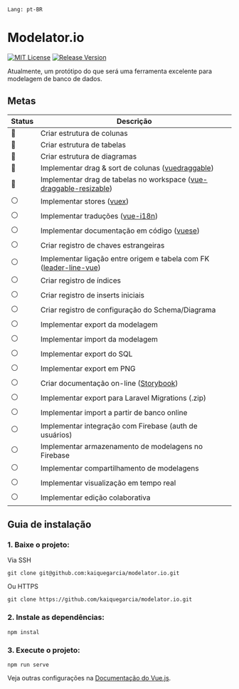 `Lang: pt-BR`

# Modelator.io
[![MIT License](https://img.shields.io/badge/license-MIT-green)](./LICENSE.txt)
[![Release Version](https://img.shields.io/badge/release-apha.0.0.1-red)]()

Atualmente, um protótipo do que será uma ferramenta excelente para modelagem de banco de dados.

## Metas

| Status | Descrição |
| --- | --- |
| 🔘 | Criar estrutura de colunas |
| 🔘 | Criar estrutura de tabelas |
| 🔘 | Criar estrutura de diagramas |
| 🔘 | Implementar drag & sort de colunas ([vuedraggable](https://sortablejs.github.io/Vue.Draggable/)) |
| 🔘 | Implementar drag de tabelas no workspace ([vue-draggable-resizable](https://github.com/mauricius/vue-draggable-resizable)) |
| ⚪ | Implementar stores ([vuex](https://vuex.vuejs.org/)) |
| ⚪ | Implementar traduções ([vue-i18n](https://kazupon.github.io/vue-i18n/)) |
| ⚪ | Implementar documentação em código ([vuese](https://github.com/vuese/vuese)) |
| ⚪ | Criar registro de chaves estrangeiras |
| ⚪ | Implementar ligação entre origem e tabela com FK ([leader-line-vue](https://www.npmjs.com/package/leader-line-vue)) |
| ⚪ | Criar registro de índices |
| ⚪ | Criar registro de inserts iniciais |
| ⚪ | Criar registro de configuração do Schema/Diagrama |
| ⚪ | Implementar export da modelagem |
| ⚪ | Implementar import da modelagem |
| ⚪ | Implementar export do SQL |
| ⚪ | Implementar export em PNG |
| ⚪ | Criar documentação on-line ([Storybook](https://storybook.js.org/)) |
| ⚪ | Implementar export para Laravel Migrations (.zip) |
| ⚪ | Implementar import a partir de banco online |
| ⚪ | Implementar integração com Firebase (auth de usuários) |
| ⚪ | Implementar armazenamento de modelagens no Firebase |
| ⚪ | Implementar compartilhamento de modelagens |
| ⚪ | Implementar visualização em tempo real |
| ⚪ | Implementar edição colaborativa |

## Guia de instalação

### 1. Baixe o projeto:
Via SSH
```
git clone git@github.com:kaiquegarcia/modelator.io.git
```
Ou HTTPS
```apacheconfig
git clone https://github.com/kaiquegarcia/modelator.io.git
```

### 2. Instale as dependências:
```
npm instal
```

### 3. Execute o projeto:
```
npm run serve
```

Veja outras configurações na [Documentação do Vue.js](https://cli.vuejs.org/config/).
